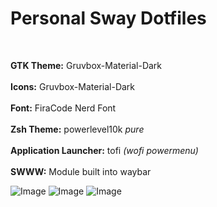 # Personal Sway Dotfiles
<br>

**GTK Theme:** Gruvbox-Material-Dark <br>  
**Icons:** Gruvbox-Material-Dark <br>  
**Font:** FiraCode Nerd Font <br>  
**Zsh Theme:** powerlevel10k *pure* <br>  
**Application Launcher:** tofi *(wofi powermenu)* <br>  
**SWWW:** Module built into waybar <br>  

![Image](https://github.com/user-attachments/assets/6457d819-c843-448a-9eb3-50bbcccce780)
![Image](https://github.com/user-attachments/assets/01df6f4f-4d29-4e98-a4b6-0f2a31243d0c)
![Image](https://github.com/user-attachments/assets/ac94468b-2648-4b35-bd07-6cb96ceaabaa)
